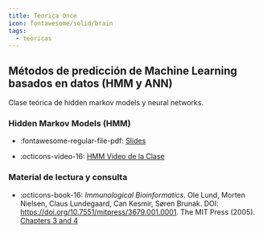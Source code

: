 ```yaml
---
title: Teorica Once
icon: fontawesome/solid/brain
tags: 
  - teoricas
---
```


## Métodos de predicción de Machine Learning basados en datos (HMM y ANN)

 Clase teórica de hidden markov models y neural networks.
<!--
 Esta clase incluye ejercicios para resolver (handout).
-->
### Hidden Markov Models (HMM)

* :fontawesome-regular-file-pdf: [Slides](https://drive.google.com/file/d/17JB_1Y1nw4cwBoBQQgZWJ8mxLtb7dYOx/view?usp=drive_link)

* :octicons-video-16: [HMM Video de la Clase](https://drive.google.com/file/d/1zOFqYZ1_xPEKnbSz7o2a6sdUSgY6Qh6J/view?usp=drive_link)

<!--
* :fontawesome-regular-file-pdf: [Ejercicios](./files/handout_viterbi_HMM.pdf)
![type:video](https://www.youtube.com/embed/hlmJDkSPWLU)
-->


### Material de lectura y consulta

* :octicons-book-16: *Immunological Bioinformatics*. Ole Lund, Morten Nielsen, Claus Lundegaard, Can Kesmir, Søren Brunak. DOI: https://doi.org/10.7551/mitpress/3679.001.0001. The MIT Press (2005). [Chapters 3 and 4](./files/book_mniel_intro_ch3-4.pdf)
